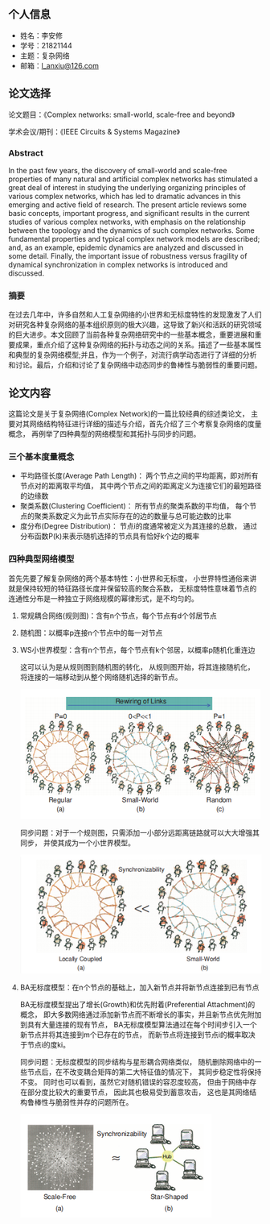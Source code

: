﻿## 个人信息
- 姓名：李安修
- 学号：21821144
- 主题：复杂网络
- 邮箱：l_anxiu@126.com
## 论文选择
论文题目：《Complex networks: small-world, scale-free and beyond》

学术会议/期刊：《IEEE Circuits & Systems Magazine》

### Abstract
In the past few years, the discovery of small-world and scale-free properties of many natural and artificial complex networks has stimulated a great deal of interest in studying the underlying organizing principles of various complex networks, which has led to dramatic advances in this emerging and active field of research. The present article reviews some basic concepts, important progress, and significant results in the current studies of various complex networks, with emphasis on the relationship between the topology and the dynamics of such complex networks. Some fundamental properties and typical complex network models are described; and, as an example, epidemic dynamics are analyzed and discussed in some detail. Finally, the important issue of robustness versus fragility of dynamical synchronization in complex networks is introduced and discussed.

### 摘要
在过去几年中，许多自然和人工复杂网络的小世界和无标度特性的发现激发了人们对研究各种复杂网络的基本组织原则的极大兴趣，这导致了新兴和活跃的研究领域的巨大进步。本文回顾了当前各种复杂网络研究中的一些基本概念，重要进展和重要成果，重点介绍了这种复杂网络的拓扑与动态之间的关系。描述了一些基本属性和典型的复杂网络模型;并且，作为一个例子，对流行病学动态进行了详细的分析和讨论。最后，介绍和讨论了复杂网络中动态同步的鲁棒性与脆弱性的重要问题。

## 论文内容
这篇论文是关于复杂网络(Complex Network)的一篇比较经典的综述类论文，
主要对其网络结构特征进行详细的描述与介绍，首先介绍了三个考察复杂网络的度量概念，
再例举了四种典型的网络模型和其拓扑与同步的问题。

### 三个基本度量概念
- 平均路径长度(Average Path Length)：
两个节点之间的平均距离，即对所有节点对的距离取平均值，
其中两个节点之间的距离定义为连接它们的最短路径的边缘数
- 聚类系数(Clustering Coefficient)：
所有节点的聚类系数的平均值，
每个节点的聚类系数定义为此节点实际存在的边的数量与总可能边数的比率
- 度分布(Degree Distribution)：
节点i的度通常被定义为其连接的总数，
通过分布函数P(k)来表示随机选择的节点具有恰好k个边的概率

### 四种典型网络模型
首先先要了解复杂网络的两个基本特性：小世界和无标度，
小世界特性通俗来讲就是保持较短的特征路径长度并保留较高的聚合系数，
无标度特性意味着节点的连通性分布是一种独立于网络规模的幂律形式，是不均匀的。

1. 常规耦合网络(规则图)：含有n个节点，每个节点有d个邻居节点

1. 随机图：以概率p连接n个节点中的每一对节点

1. WS小世界模型：含有n个节点，每个节点有k个邻居，以概率p随机化重连边

    这可以认为是从规则图到随机图的转化，
    从规则图开始，将其连接随机化，
    将连接的一端移动到从整个网络随机选择的新节点。

    ![](01.png "WS小世界模型算法示意图")

	同步问题：对于一个规则图，只需添加一小部分远距离链路就可以大大增强其同步，
	并使其成为一个小世界模型。

	 ![](02.png "小世界模型同步问题")

1. BA无标度模型：在n个节点的基础上，加入新节点并将新节点连接到已有节点

	BA无标度模型提出了增长(Growth)和优先附着(Preferential Attachment)的概念，
    即大多数网络通过添加新节点而不断增长的事实，并且新节点优先附加到具有大量连接的现有节点，
    BA无标度模型算法通过在每个时间步引入一个新节点并将其连接到m个已存在的节点，
    而新节点将连接到节点i的概率取决于节点i的度ki。

    同步问题：无标度模型的同步结构与星形耦合网络类似，
    随机删除网络中的一些节点后，在不改变耦合矩阵的第二大特征值的情况下，
    其同步稳定性将保持不变。
	同时也可以看到，虽然它对随机错误的容忍度较高，
	但由于网络中存在部分度比较大的重要节点，
	因此其也极易受到蓄意攻击，
	这也是其网络结构鲁棒性与脆弱性并存的问题所在。

	 ![](03.png "无标度模型同步问题")
